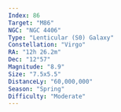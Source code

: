 ```yaml
---
Index: 86
Target: "M86"
NGC: "NGC 4406"
Type: "Lenticular (S0) Galaxy"
Constellation: "Virgo"
RA: "12h 26.2m"
Dec: "12°57"
Magnitude: "8.9"
Size: "7.5x5.5"
DistanceLy: "60,000,000"
Season: "Spring"
Difficulty: "Moderate"
---
```

